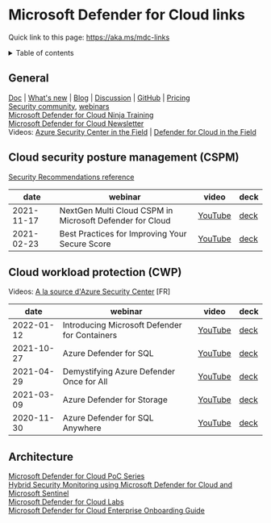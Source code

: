 # Microsoft Defender for Cloud links

Quick link to this page: https://aka.ms/mdc-links

<details><summary>Table of contents</summary>

* [General](#general)
* [Security posture](#CSPM)
* [Workload protection](#CWP)
* [Architecture](#architecture)

</details>

<a name="general"></a>

## General
[Doc](https://docs.microsoft.com/en-us/azure/defender-for-cloud/) | [What's new](https://docs.microsoft.com/en-us/azure/defender-for-cloud/release-notes) | [Blog](https://techcommunity.microsoft.com/t5/microsoft-defender-for-cloud/bg-p/MicrosoftDefenderCloudBlog) | [Discussion](https://techcommunity.microsoft.com/t5/microsoft-defender-for-cloud/bd-p/MicrosoftDefenderCloud) | [GitHub](https://github.com/Azure/Microsoft-Defender-for-Cloud) | [Pricing](https://azure.microsoft.com/en-us/pricing/details/defender-for-cloud/)  
[Security community](http://aka.ms/securitycommunity), [webinars](https://techcommunity.microsoft.com/t5/security-compliance-and-identity/recordings-security-community-webinars/ba-p/2865990)  
[Microsoft Defender for Cloud Ninja Training](https://aka.ms/mdfcninja)  
[Microsoft Defender for Cloud Newsletter](https://aka.ms/MDFCNewsSubscribe)  
Videos: [Azure Security Center in the Field](https://aka.ms/ascinthefield) | [Defender for Cloud in the Field](https://aka.ms/mdfcinthefield)

<a name="CSPM"></a>

## Cloud security posture management (CSPM)

[Security Recommendations reference](https://docs.microsoft.com/en-us/azure/defender-for-cloud/recommendations-reference)


| date | webinar | video | deck |
| ---- | ------- | ----- | ---- |
| 2021-11-17 | NextGen Multi Cloud CSPM in Microsoft Defender for Cloud | [YouTube](https://youtu.be/mC3C38L3KEI) | [deck](https://1drv.ms/b/s!AnEPjr8tHcNmkTseStXrj72dpO-t?e=7UNlub) |
| 2021-02-23 |  Best Practices for Improving Your Secure Score | [YouTube](https://youtu.be/jcrVqFd5KN4) | [deck](https://1drv.ms/b/s!AnEPjr8tHcNmhmop4sIci4-vqEke) |

<a name="CWP"></a>

## Cloud workload protection (CWP)
Videos: [A la source d'Azure Security Center](https://www.youtube.com/playlist?list=PLnQ8_FdCQrSntBmCpZfC5Za6zIsREuWZ3) [FR]

| date | webinar | video | deck |
| ---- | ------- | ----- | ---- |
| 2022-01-12 | Introducing Microsoft Defender for Containers | [YouTube](https://youtu.be/lCxhu07o28o) | [deck](https://1drv.ms/p/s!AnEPjr8tHcNmkkInoM2w09ZWjcX4?e=hY4sRF) |
| 2021-10-27 | Azure Defender for SQL | [YouTube](https://youtu.be/yBbBbO1mvRs) | [deck](https://1drv.ms/b/s!AnEPjr8tHcNmj3cvpqavyQAajZ1i?e=uAKVFw) |
| 2021-04-29 | Demystifying Azure Defender Once for All | [YouTube](https://youtu.be/1_49cUnWRjs) | [deck](https://1drv.ms/b/s!AnEPjr8tHcNmiAqykRERLojVN6ah?e=CHGHZU) |
| 2021-03-09 | Azure Defender for Storage | [YouTube](https://youtu.be/02KSB8Yu5yQ) | [deck](https://1drv.ms/b/s!AnEPjr8tHcNmhno2a4z4CcSY1coN) |
| 2020-11-30 | Azure Defender for SQL Anywhere | [YouTube](https://youtu.be/WRtmP9cVinI) | [deck](https://1drv.ms/b/s!AnEPjr8tHcNmhVOTrnF1LCWkt50U) |

<a name="architecture"></a>

## Architecture
[Microsoft Defender for Cloud PoC Series](https://aka.ms/ascpoc)  
[Hybrid Security Monitoring using Microsoft Defender for Cloud and Microsoft Sentinel](https://docs.microsoft.com/en-us/azure/architecture/hybrid/hybrid-security-monitoring)  
[Microsoft Defender for Cloud Labs](https://aka.ms/asclabs)  
[Microsoft Defender for Cloud Enterprise Onboarding Guide](http://aka.ms/ASCOnboarding)

